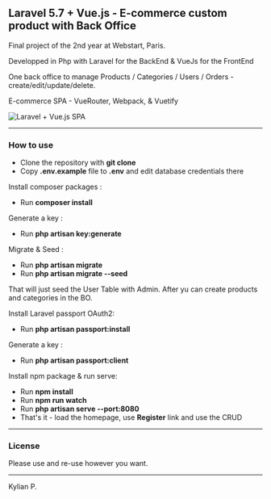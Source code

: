 ## Laravel 5.7 + Vue.js - E-commerce custom product with Back Office

Final project of the 2nd year at Webstart, Paris.

Developped in Php with Laravel for the BackEnd & VueJs for the FrontEnd

One back office to manage Products / Categories / Users / Orders - create/edit/update/delete.

E-commerce SPA - VueRouter, Webpack, & Vuetify

 ![Laravel + Vue.js SPA](http://kp-folio.fr/images/iophoto_bo.PNG) 

---

### How to use

- Clone the repository with __git clone__
- Copy __.env.example__ file to __.env__ and edit database credentials there

Install composer packages :

- Run __composer install__

Generate a key : 

- Run __php artisan key:generate__

Migrate & Seed :

- Run __php artisan migrate__
- Run __php artisan migrate --seed__

That will just seed the User Table with Admin. After yu can create products and categories in the BO.


Install Laravel passport OAuth2:

- Run __php artisan passport:install__

Generate a key :

- Run __php artisan passport:client__

Install npm package & run serve:

- Run __npm install__
- Run __npm run watch__
- Run __php artisan serve --port:8080__
- That's it - load the homepage, use __Register__ link and use the CRUD

---

### License

Please use and re-use however you want.

---

Kylian P.
